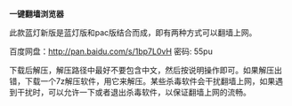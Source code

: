 **一键翻墙浏览器**

此款蓝灯新版是蓝灯版和pac版结合而成，即有两种方式可以翻墙上网。

百度网盘：http://pan.baidu.com/s/1bp7L0vH 密码: 55pu

下载后解压，解压路径中最好不要包含中文，然后按说明操作即可。如果解压出错，下载一个7z解压软件，用它来解压。某些杀毒软件会干扰翻墙上网，如果遇到干扰时，可以允许一下或者退出杀毒软件，以保证翻墙上网的流畅。